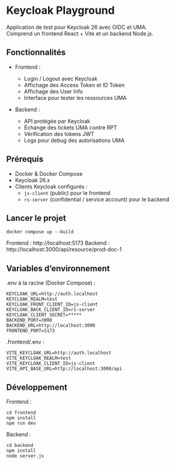 # Keycloak Playground

Application de test pour Keycloak 26 avec OIDC et UMA.  
Comprend un frontend React + Vite et un backend Node.js.

## Fonctionnalités

- Frontend :
  - Login / Logout avec Keycloak
  - Affichage des Access Token et ID Token
  - Affichage des User Info
  - Interface pour tester les ressources UMA

- Backend :
  - API protégée par Keycloak
  - Échange des tickets UMA contre RPT
  - Vérification des tokens JWT
  - Logs pour debug des autorisations UMA

## Prérequis

- Docker & Docker Compose
- Keycloak 26.x
- Clients Keycloak configurés :
  - `js-client` (public) pour le frontend
  - `rs-server` (confidential / service account) pour le backend

## Lancer le projet

```
docker compose up --build
```

Frontend : http://localhost:5173
Backend : http://localhost:3000/api/resource/prod-doc-1

## Variables d’environnement

.env à la racine (Docker Compose) :
```
KEYCLOAK_URL=http://auth.localhost
KEYCLOAK_REALM=test
KEYCLOAK_FRONT_CLIENT_ID=js-client
KEYCLOAK_BACK_CLIENT_ID=rs-server
KEYCLOAK_CLIENT_SECRET=*****
BACKEND_PORT=3000
BACKEND_URL=http://localhost:3000
FRONTEND_PORT=5173
```

.frontend/.env :
```
VITE_KEYCLOAK_URL=http://auth.localhost
VITE_KEYCLOAK_REALM=test
VITE_KEYCLOAK_CLIENT_ID=js-client
VITE_API_BASE_URL=http://localhost:3000/api
```

## Développement

Frontend :
```
cd frontend
npm install
npm run dev
```

Backend :
```
cd backend
npm install
node server.js
```